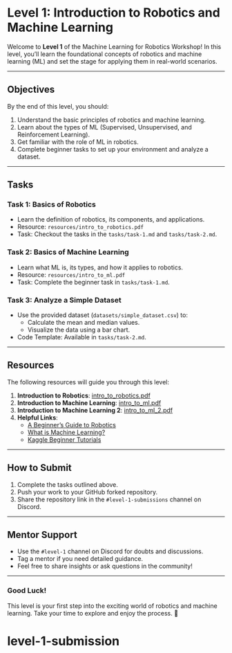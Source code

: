 # Level 1: Introduction to Robotics and Machine Learning

Welcome to **Level 1** of the Machine Learning for Robotics Workshop! In this level, you’ll learn the foundational concepts of robotics and machine learning (ML) and set the stage for applying them in real-world scenarios.

---

## Objectives
By the end of this level, you should:
1. Understand the basic principles of robotics and machine learning.
2. Learn about the types of ML (Supervised, Unsupervised, and Reinforcement Learning).
3. Get familiar with the role of ML in robotics.
4. Complete beginner tasks to set up your environment and analyze a dataset.

---

## Tasks
### **Task 1: Basics of Robotics**
- Learn the definition of robotics, its components, and applications.
- Resource: `resources/intro_to_robotics.pdf`
- Task: Checkout the tasks in the `tasks/task-1.md` and `tasks/task-2.md`.

### **Task 2: Basics of Machine Learning**
- Learn what ML is, its types, and how it applies to robotics.
- Resource: `resources/intro_to_ml.pdf`
- Task: Complete the beginner task in `tasks/task-1.md`.

### **Task 3: Analyze a Simple Dataset**
- Use the provided dataset (`datasets/simple_dataset.csv`) to:
    - Calculate the mean and median values.
    - Visualize the data using a bar chart.
- Code Template: Available in `tasks/task-2.md`.

---

## Resources
The following resources will guide you through this level:
1. **Introduction to Robotics**: [intro_to_robotics.pdf](./resources/intro_robotics_1.pdf)
2. **Introduction to Machine Learning**: [intro_to_ml.pdf](./resources/intro_ml_1.pdf)
3. **Introduction to Machine Learning 2**: [intro_to_ml_2.pdf](./resources/intro_ml_2.pdf)
3. **Helpful Links**:
    - [A Beginner’s Guide to Robotics](https://www.sciencedirect.com/topics/engineering/robotics)
    - [What is Machine Learning?](https://www.ibm.com/cloud/learn/machine-learning)
    - [Kaggle Beginner Tutorials](https://www.kaggle.com/learn/overview)

---

## How to Submit
1. Complete the tasks outlined above.
2. Push your work to your GitHub forked repository.
3. Share the repository link in the `#level-1-submissions` channel on Discord.

---

## Mentor Support
- Use the `#level-1` channel on Discord for doubts and discussions.
- Tag a mentor if you need detailed guidance.
- Feel free to share insights or ask questions in the community!

---

### **Good Luck!**
This level is your first step into the exciting world of robotics and machine learning. Take your time to explore and enjoy the process. 🚀
# level-1-submission
